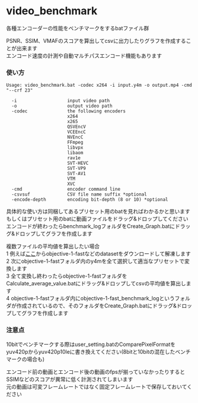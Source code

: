 # video_benchmark
各種エンコーダーの性能をベンチマークをするbatファイル群

PSNR、SSIM、VMAFのスコアを算出してcsvに出力したりグラフを作成することが出来ます  
エンコード速度の計測や自動マルチパスエンコード機能もあります  

### 使い方

```console
Usage: video_benchmark.bat -codec x264 -i input.y4m -o output.mp4 -cmd "--crf 23"

  -i                   input video path
  -o                   output video path
  -codec               the following encoders
                       x264
                       x265
                       QSVEncV
                       VCEEncC
                       NVEncC
                       FFmpeg
                       libvpx
                       libaom
                       rav1e
                       SVT-HEVC
                       SVT-VP9
                       SVT-AV1
                       VTM
                       XVC
  -cmd                 encoder command line
  -csvsuf              CSV file name suffix *optional
  -encode-depth        encoding bit-depth (8 or 10) *optional
```
具体的な使い方は同梱してあるプリセット用のbatを見ればわかるかと思います  
もしくはプリセット用のbatに動画ファイルをドラッグ&ドロップしてください  
エンコードが終わったらbenchmark_logフォルダをCreate_Graph.batにドラッグ&ドロップしてグラフを作成します  
  
複数ファイルの平均値を算出したい場合  
1 例えば[ここ](https://media.xiph.org/video/derf/)からobjective-1-fastなどのdatasetをダウンロードして解凍します  
2 次にobjective-1-fastフォルダ内のy4mを全て選択して適当なプリセットで変換します  
3 全て変換し終わったらobjective-1-fastフォルダをCalculate_average_value.batにドラッグ&ドロップしてcsvの平均値を算出します  
4 objective-1-fastフォルダ内にobjective-1-fast_benchmark_logというフォルダが作成されているので、そのフォルダをCreate_Graph.batにドラッグ&ドロップしてグラフを作成します  

### 注意点  
10bitでベンチマークする際はuser_setting.batのComparePixelFormatをyuv420pからyuv420p10leに書き換えてください(8bitと10bitの混在したベンチマークの場合も)  

エンコード前の動画とエンコード後の動画のfpsが揃っていなかったりするとSSIMなどのスコアが異常に低く計測されてしまいます  
元の動画は可変フレームレートではなく固定フレームレートで保存しておいてください  
